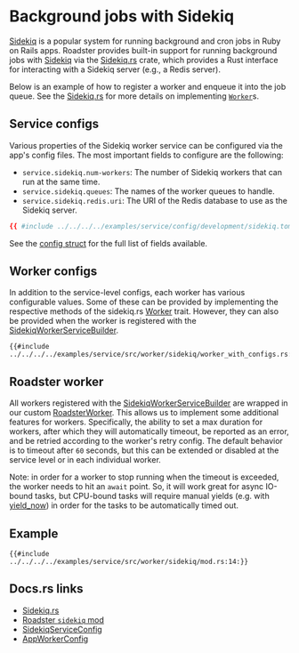 # Background jobs with Sidekiq

[Sidekiq](https://github.com/sidekiq/sidekiq) is a popular system for running background and cron jobs in Ruby on Rails
apps. Roadster provides built-in support for running background jobs with [Sidekiq](https://github.com/sidekiq/sidekiq)
via the [Sidekiq.rs](https://docs.rs/rusty-sidekiq/latest/sidekiq/) crate, which provides a Rust interface for
interacting with a Sidekiq server (e.g., a Redis server).

Below is an example of how to register a worker and enqueue it into the job queue. See
the [Sidekiq.rs](https://docs.rs/rusty-sidekiq/latest/sidekiq/) for more details on implementing [
`Worker`](https://docs.rs/rusty-sidekiq/latest/sidekiq/trait.Worker.html)s.

## Service configs

Various properties of the Sidekiq worker service can be configured via the app's config files. The most important fields
to configure are the following:

- `service.sidekiq.num-workers`: The number of Sidekiq workers that can run at the same time.
- `service.sidekiq.queues`: The names of the worker queues to handle.
- `service.sidekiq.redis.uri`: The URI of the Redis database to use as the Sidekiq server.

```toml
{{ #include ../../../../examples/service/config/development/sidekiq.toml }}
```

See
the [config struct](https://docs.rs/roadster/latest/roadster/config/service/worker/sidekiq/struct.SidekiqServiceConfig.html)
for the full list of fields available.

## Worker configs

In addition to the service-level configs, each worker has various configurable values. Some of these can be provided
by implementing the respective methods of the
sidekiq.rs [Worker](https://docs.rs/rusty-sidekiq/latest/sidekiq/trait.Worker.html) trait. However, they can also
be provided when the worker is registered with
the [SidekiqWorkerServiceBuilder](https://docs.rs/roadster/latest/roadster/service/worker/sidekiq/builder/struct.SidekiqWorkerServiceBuilder.html).

```rust,ignore
{{#include ../../../../examples/service/src/worker/sidekiq/worker_with_configs.rs:13:20}}
```

## Roadster worker

All workers registered with
the [SidekiqWorkerServiceBuilder](https://docs.rs/roadster/latest/roadster/service/worker/sidekiq/builder/struct.SidekiqWorkerServiceBuilder.html)
are wrapped in our
custom [RoadsterWorker](https://docs.rs/roadster/latest/roadster/service/worker/sidekiq/roadster_worker/struct.RoadsterWorker.html).
This allows us to implement some additional features for workers. Specifically, the ability to set a max duration for
workers, after which they will automatically timeout, be reported as an error, and be retried according to the
worker's retry config. The default behavior is to timeout after `60` seconds, but this can be extended or disabled at
the service level or in each individual worker.

Note: in order for a worker to stop running when the timeout is exceeded, the worker needs to hit an `await` point.
So, it will work great for async IO-bound tasks, but CPU-bound tasks will require manual yields (e.g.
with [yield_now](https://docs.rs/tokio/latest/tokio/task/fn.yield_now.html)) in order for the tasks to be automatically
timed out.

## Example

```rust,ignore
{{#include ../../../../examples/service/src/worker/sidekiq/mod.rs:14:}}
```

## Docs.rs links

- [Sidekiq.rs](https://docs.rs/rusty-sidekiq/latest/sidekiq/)
- [Roadster `sidekiq` mod](https://docs.rs/roadster/latest/roadster/service/worker/sidekiq/index.html)
- [SidekiqServiceConfig](https://docs.rs/roadster/latest/roadster/config/service/worker/sidekiq/struct.SidekiqServiceConfig.html)
- [AppWorkerConfig](https://docs.rs/roadster/latest/roadster/service/worker/sidekiq/app_worker/struct.AppWorkerConfig.html)
